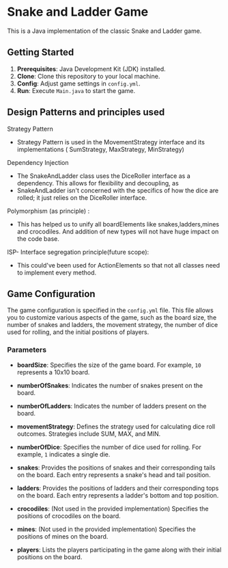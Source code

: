 # Snake and Ladder Game

This is a Java implementation of the classic Snake and Ladder game.

## Getting Started

1. **Prerequisites**: Java Development Kit (JDK) installed.
2. **Clone**: Clone this repository to your local machine.
3. **Config**: Adjust game settings in `config.yml`.
4. **Run**: Execute `Main.java` to start the game.

## Design Patterns and principles used

Strategy Pattern

- Strategy Pattern is used in the MovementStrategy interface and its implementations (
  SumStrategy, MaxStrategy, MinStrategy)

Dependency Injection

- The SnakeAndLadder class uses the DiceRoller interface as a dependency. This allows for flexibility and decoupling, as
- SnakeAndLadder isn't concerned with the specifics of how the dice are
  rolled; it just relies on the DiceRoller interface.

Polymorphism (as principle) :

- This has helped us to unify all boardElements like snakes,ladders,mines and crocodiles. And addition of new types will
  not have huge impact on the code base.

ISP- Interface segregation principle(future scope):

- This could've been used for ActionElements so that not all classes need to implement every method.

## Game Configuration

The game configuration is specified in the `config.yml` file. This file allows you to customize various aspects of the
game, such as the board size, the number of snakes and ladders, the movement strategy, the number of dice used for
rolling, and the initial positions of players.

### Parameters

- **boardSize**: Specifies the size of the game board. For example, `10` represents a 10x10 board.

- **numberOfSnakes**: Indicates the number of snakes present on the board.

- **numberOfLadders**: Indicates the number of ladders present on the board.

- **movementStrategy**: Defines the strategy used for calculating dice roll outcomes. Strategies include SUM, MAX, and
  MIN.

- **numberOfDice**: Specifies the number of dice used for rolling. For example, `1` indicates a single die.

- **snakes**: Provides the positions of snakes and their corresponding tails on the board. Each entry represents a
  snake's head and tail position.

- **ladders**: Provides the positions of ladders and their corresponding tops on the board. Each entry represents a
  ladder's bottom and top position.

- **crocodiles**: (Not used in the provided implementation) Specifies the positions of crocodiles on the board.

- **mines**: (Not used in the provided implementation) Specifies the positions of mines on the board.

- **players**: Lists the players participating in the game along with their initial positions on the board.
